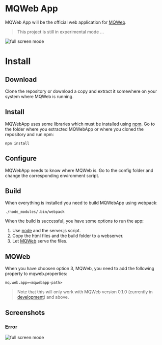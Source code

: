 # MQWeb App
MQWeb App will be the official web application for [MQWeb](http://www.mqweb.org).

> This project is still in experimental mode ...

![full screen mode](https://raw.github.com/fbraem/mqwebapp/screenshots/screenshots/mqwebapp_preview_1.png)

# Install

## Download

Clone the repository or download a copy and extract it somewhere on your system where MQWeb is running.

## Install

MQWebApp uses some libraries which must be installed using [npm](https://www.npmjs.com/). Go to the folder
where you extracted MQWebApp or where you cloned the repository and run npm:

    npm install

## Configure

MQWebApp needs to know where MQWeb is. Go to the config folder and change the corresponding
environment script.

## Build

When everything is installed you need to build MQWebApp using webpack:

    ./node_modules/.bin/webpack

When the build is successful, you have some options to run the app:

1. Use [node](http;//nodejs.org) and the server.js script.
2. Copy the html files and the build folder to a webserver.
3. Let [MQWeb](http://www.mqweb.org) serve the files.

## MQWeb

When you have choosen option 3, MQWeb, you need to add the following property
to mqweb.properties:

    mq.web.app=<mqwebapp-path>

> Note that this will only work with MQWeb version 0.1.0 (currently in [development](https://github.com/fbraem/mqweb)) and above.

## Screenshots

### Error

![full screen mode](https://raw.github.com/fbraem/mqwebapp/screenshots/screenshots/mqwebapp_error.png)
